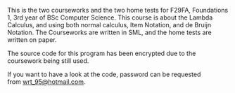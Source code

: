 This is the two courseworks and the two home tests for F29FA, Foundations 1, 3rd year of BSc Computer Science.
This course is about the Lambda Calculus, and using both normal calculus, Item Notation, and de Bruijn Notation. 
The Courseworks are written in SML, and the home tests are written on paper. 

The source code for this program has been encrypted due to the coursework being still used. 

If you want to have a look at the code, password can be requested from wrt_95@hotmail.com.
